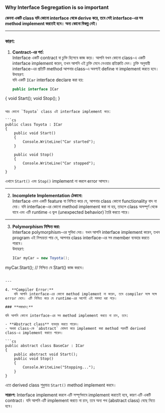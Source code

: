 ### Why Interface Segregation is so important

**কেননা একটি class যদি কোনো interface থেকে derive করে, তবে সেই interface-এর সব method implement করতেই হবে। অন্য কোনো বিকল্প নেই।**

---

### **কারণ:**

1. **Contract-এর শর্ত:**  
    Interface একটি contract বা চুক্তি হিসেবে কাজ করে। আপনি যখন কোনো class-এ একটি interface implement করেন, তখন আপনি এই চুক্তি মেনে নেওয়ার প্রতিশ্রুতি দেন। চুক্তি অনুযায়ী interface-এর প্রতিটি method আপনার class-এ অবশ্যই define বা implement করতে হবে।
	 উদাহরণ:  
	 যদি একটি `ICar` interface declare করা হয়:
    ```cs
    public interface ICar
{
    void Start();
    void Stop();
}

```

আর কোনো `Toyota` class এই interface implement করে:

```cs
public class Toyota : ICar
{
    public void Start()
    {
        Console.WriteLine("Car started");
    }

    public void Stop()
    {
        Console.WriteLine("Car stopped");
    }
}

```

  এখানে `Start()` এবং `Stop()` implement না করলে error আসবে।
    

---

2. **Incomplete Implementation ঠেকানো:**  
    Interface এমন একটি feature যা নিশ্চিত করে যে, আপনার class কোনো functionality বাদ না দেয়। যদি interface-এর কোনো method implement করা না হয়, তাহলে class অসম্পূর্ণ থেকে যাবে এবং এটি runtime এ ভুল (unexpected behavior) তৈরি করতে পারে।

---

3. **Polymorphism নিশ্চিত করা:**  
    Interface polymorphism-এর সুবিধা দেয়। যখন আপনি interface implement করেন, তখন program এই নিশ্চয়তা পায় যে, আপনার class interface-এর সব member ব্যবহার করতে পারবে।  
    উদাহরণ:
    ```cs
    ICar myCar = new Toyota();
myCar.Start(); // নিশ্চিত যে Start() কাজ করবে।

```

---

4. **Compiler Error:**  
    যদি আপনি interface-এর কোনো method implement না করেন, তবে compiler সঙ্গে সঙ্গে error দেবে। এটি নিশ্চিত করে যে runtime-এর আগেই এই সমস্যা ধরা পড়ে।

### **সমাধান:**

যদি আপনি কোনো interface-এর সব method implement করতে না চান, তবে:

- **Abstract class** ব্যবহার করতে পারেন।
- অথবা class-কে `abstract` ঘোষণা করে implement করা method পরবর্তী derived class-এ implement করাতে পারেন।

```cs
public abstract class BaseCar : ICar
{
    public abstract void Start();
    public void Stop()
    {
        Console.WriteLine("Stopping...");
    }
}

```



এতে derived class শুধুমাত্র `Start()` method implement করবে।

**সারাংশ:** Interface implement করলে এটি সম্পূর্ণভাবে implement করতেই হবে, কারণ এটি একটি contract। যদি আপনি এটি implement করতে না চান, তবে অন্য পথ (abstract class) বেছে নিতে হবে।